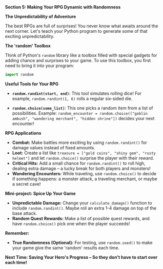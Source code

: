 **Section 5: Making Your RPG Dynamic with Randomness**

**The Unpredictability of Adventure**

The best RPGs are full of surprises!  You never know what awaits around the next corner.  Let's teach your Python program to generate some of that exciting unpredictability.

**The 'random' Toolbox**

Think of Python's `random` library like a toolbox filled with special gadgets for adding chance and surprises to your game.  To use this toolbox, you first need to bring it into your program:

```python
import random 
```

**Useful Tools for Your RPG**

* **`random.randint(start, end)`**:  This tool simulates rolling dice! For example, `random.randint(1, 6)`  rolls a regular six-sided die. 

* **`random.choice(some_list)`**:   This one picks a random item from a list of possibilities.  Example: `random_encounter = random.choice(["goblin ambush", "wandering merchant", "hidden shrine"])` decides your next encounter!

**RPG Applications**

* **Combat:**  Make battles more exciting by using `random.randint()` for damage values instead of fixed amounts.
* **Loot:**  Create a list like `treasure = ["gold coins", "shiny gem", "rusty helmet"]` and let `random.choice()` surprise the player with their reward.
* **Critical Hits:**  Add a small chance for `random.randint()` to roll high, dealing extra damage – a lucky break for both players and monsters!
* **Wandering Encounters:** While traveling, use `random.choice()` to decide if something happens:  a monster attack, a traveling merchant, or maybe a secret cave!

**Mini-project: Spice Up Your Game**

* **Unpredictable Damage:**   Change your `calculate_damage()` function to include `random.randint()`.   Maybe roll an extra 1-4 damage on top of the base attack. 
* **Random Quest Rewards:**  Make a list of possible quest rewards, and have `random.choice()` pick one when the player succeeds! 

**Remember:**

* **True Randomness (Optional):** For testing, use `random.seed()` to make your game give the same 'random' results each time.

**Next Time: Saving Your Hero's Progress – So they don't have to start over each time!**
